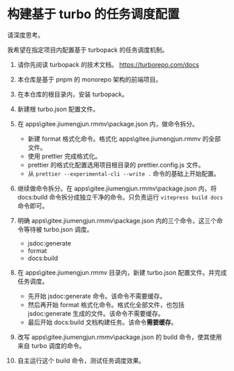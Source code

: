 # 构建基于 turbo 的任务调度配置

请深度思考。

我希望在指定项目内配置基于 turbopack 的任务调度机制。

1. 请你先阅读 turbopack 的技术文档。 https://turborepo.com/docs
2. 本仓库是基于 pnpm 的 monorepo 架构的前端项目。
3. 在本仓库的根目录内，安装 turbopack。
4. 新建根 turbo.json 配置文件。
5. 在 apps\gitee.jiumengjun.rmmv\package.json 内，做命令拆分。
   - 新建 format 格式化命令。格式化 apps\gitee.jiumengjun.rmmv 的全部文件。
   - 使用 prettier 完成格式化。
   - prettier 的格式化配置选用项目根目录的 prettier.config.js 文件。
   - 从 `prettier --experimental-cli --write .` 命令的基础上开始配置。

6. 继续做命令拆分。在 apps\gitee.jiumengjun.rmmv\package.json 内，将 docs:build 命令拆分成独立干净的命令。只负责运行 `vitepress build docs` 命令即可。
7. 明确 apps\gitee.jiumengjun.rmmv\package.json 内的三个命令，这三个命令等待被 turbo.json 调度。
   - jsdoc:generate
   - format
   - docs:build

8. 在 apps\gitee.jiumengjun.rmmv 目录内，新建 turbo.json 配置文件。并完成任务调度。
   - 先开始 jsdoc:generate 命令。该命令不需要缓存。
   - 然后再开始 format 格式化命令。格式化全部文件，也包括 jsdoc:generate 生成的文件。该命令不需要缓存。
   - 最后开始 docs:build 文档构建任务。该命令**需要缓存**。

9. 改写 apps\gitee.jiumengjun.rmmv\package.json 的 build 命令，使其使用来自 turbo 调度的命令。
10. 自主运行这个 build 命令，测试任务调度效果。
